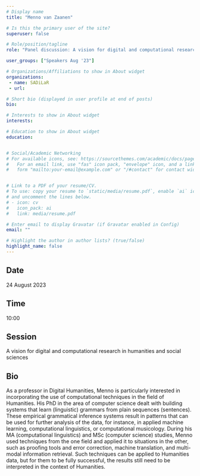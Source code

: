 ```yaml
---
# Display name
title: "Menno van Zaanen"

# Is this the primary user of the site?
superuser: false

# Role/position/tagline
role: "Panel discussion: A vision for digital and computational research in humanities and social sciences"

user_groups: ["Speakers Aug '23"]

# Organizations/Affiliations to show in About widget
organizations:
 - name: SADiLaR
 - url: 

# Short bio (displayed in user profile at end of posts)
bio: 

# Interests to show in About widget
interests: 

# Education to show in About widget
education:


# Social/Academic Networking
# For available icons, see: https://sourcethemes.com/academic/docs/page-builder/#icons
#   For an email link, use "fas" icon pack, "envelope" icon, and a link in the
#   form "mailto:your-email@example.com" or "/#contact" for contact widget.


# Link to a PDF of your resume/CV.
# To use: copy your resume to `static/media/resume.pdf`, enable `ai` icons in `params.toml`, 
# and uncomment the lines below.
# - icon: cv
#   icon_pack: ai
#   link: media/resume.pdf

# Enter email to display Gravatar (if Gravatar enabled in Config)
email: ""

# Highlight the author in author lists? (true/false)
highlight_name: false
---
```


## Date

24 August 2023

## Time

10:00

## Session

A vision for digital and computational research in humanities and social sciences

## Bio

As a professor in Digital Humanities, Menno is particularly interested in incorporating the use of computational techniques in the field of Humanities. His PhD in the area of computer science dealt with building systems that learn (linguistic) grammars from plain sequences (sentences). These empirical grammatical inference systems result in patterns that can be used for further analysis of the data, for instance, in applied machine learning, computational linguistics, or computational musicology. During his MA (computational linguistics) and MSc (computer science) studies, Menno used techniques from the one field and applied it to situations in the other, such as proofing tools and error correction, machine translation, and multi-modal information retrieval. Such techniques can be applied to Humanities data, but for them to be fully successful, the results still need to be interpreted in the context of Humanities.

